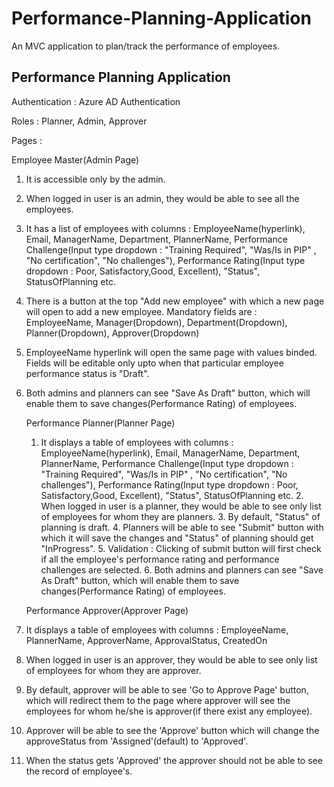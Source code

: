# Performance-Planning-Application

An MVC application to plan/track the performance of employees.


<h2>Performance Planning Application</h2>

Authentication : Azure AD Authentication

Roles : Planner, Admin, Approver

Pages :

 Employee Master(Admin Page)

  1. It is accessible only by the admin.
  2.  When logged in user is an admin, they would be able to see all the employees.
  3. It has a list of employees with columns : EmployeeName(hyperlink), Email, ManagerName, Department, PlannerName, Performance Challenge(Input type dropdown : "Training Required", "Was/Is in PIP" , "No certification", "No challenges"), Performance Rating(Input type dropdown : Poor, Satisfactory,Good, Excellent), 
  "Status", StatusOfPlanning etc.
  4. There is a button at the top "Add new employee" with which a new page will open to add a new employee. Mandatory fields are : EmployeeName, Manager(Dropdown), Department(Dropdown),    Planner(Dropdown), Approver(Dropdown)
  5. EmployeeName hyperlink will open the same page with values binded. Fields will be editable only upto when that particular employee performance status is "Draft".
  6. Both admins and planners can see "Save As Draft" button, which will enable them to save changes(Performance Rating) of employees.



     Performance Planner(Planner Page)

     1. It displays a table of employees with columns : EmployeeName(hyperlink), Email, ManagerName, Department, PlannerName, Performance Challenge(Input type dropdown : "Training Required", "Was/Is in PIP" , "No certification", "No challenges"), Performance Rating(Input type dropdown : Poor, Satisfactory,Good, Excellent), 
  "Status", StatusOfPlanning etc.
    2. When logged in user is a planner, they would be able to see only list of employees for whom they are planners.
    3. By default, "Status" of planning is draft.
    4. Planners will be able to see "Submit" button with which it will save the changes and "Status" of planning should get "InProgress".
    5. Validation :  Clicking of submit button will first check if all the employee's performance rating and performance challenges are selected.
    6. Both admins and planners can see "Save As Draft" button, which will enable them to save changes(Performance Rating) of employees.


      Performance Approver(Approver Page)

  1. It displays a table of employees with columns : EmployeeName, PlannerName, ApproverName, ApprovalStatus, CreatedOn
  2. When logged in user is an approver, they would be able to see only list of employees for whom they are approver.
  3. By default, approver will be able to see 'Go to Approve Page' button, which will redirect them to the page where approver will see the employees for whom he/she is approver(if there exist any employee).
  4. Approver will be able to see the 'Approve' button which will change the approveStatus from 'Assigned'(default) to 'Approved'.
  5. When the status gets 'Approved' the approver should not be able to see the record of employee's. 
